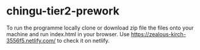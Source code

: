 # chingu-tier2-prework
To run the programme locally clone or download zip file the files onto your machine and run index.html in your browser.
Use https://zealous-kirch-3556f5.netlify.com/ to check it on netlify.
